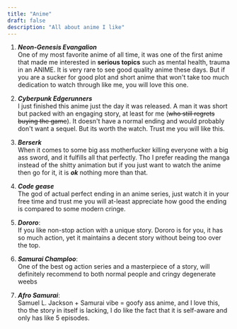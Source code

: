 ```yaml
---
title: "Anime"
draft: false
description: "All about anime I like"
---
```


1. ***Neon-Genesis Evangalion***  
One of my most favorite anime of all time, it was
one of the first anime that made me interested in
**serious topics** such as mental health, trauma in
an ANIME. It is very rare to see good quality anime
these days. But if you are a sucker for good plot
and short anime that won't take too much dedication
to watch through like me, you will love this one.

2. ***Cyberpunk Edgerunners***  
I just finished this anime just the day it was
released. A man it was short but packed with an
engaging story, at least for me (~~who still regrets
buying the game~~). It doesn't have a normal ending
and would probably don't want a sequel. But its
worth the watch. Trust me you will like this.  

3. ***Berserk***  
When it comes to some big ass motherfucker killing
everyone with a big ass sword, and it fulfills all
that perfectly. Tho I prefer reading the manga
instead of the shitty animation but if you just
want to watch the anime then go for it, it is
***ok*** nothing more than that.  

4. ***Code gease***  
The god of actual perfect ending in an anime
series, just watch it in your free time and trust
me you will at-least appreciate how good the ending
is compared to some modern cringe.  

5. ***Dororo***:  
If you like non-stop action with a unique
story. Dororo is for you, it has so much action, yet
it maintains a decent story without being too over
the top.

5. ***Samurai Champloo***:  
One of the best og action series and a masterpiece
of a story, will definitely recommend to both
normal people and cringy degenerate weebs

6. ***Afro Samurai***:  
Samuel L. Jackson + Samurai vibe = goofy ass anime,
and I love this, tho the story in itself is
lacking, I do like the fact that it is self-aware
and only has like 5 episodes.
